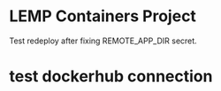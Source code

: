 # LEMP Containers Project
Test redeploy after fixing REMOTE_APP_DIR secret.
# test dockerhub connection
